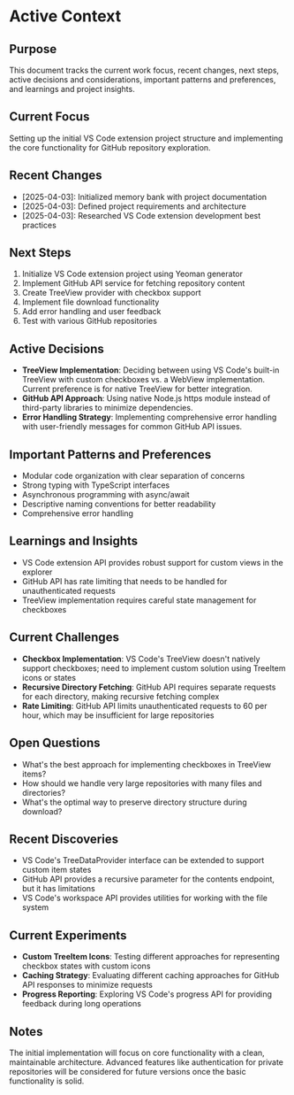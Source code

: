 # Active Context

## Purpose

This document tracks the current work focus, recent changes, next steps, active decisions and considerations, important patterns and preferences, and learnings and project insights.

## Current Focus

Setting up the initial VS Code extension project structure and implementing the core functionality for GitHub repository exploration.

## Recent Changes

- [2025-04-03]: Initialized memory bank with project documentation
- [2025-04-03]: Defined project requirements and architecture
- [2025-04-03]: Researched VS Code extension development best practices

## Next Steps

1. Initialize VS Code extension project using Yeoman generator
2. Implement GitHub API service for fetching repository content
3. Create TreeView provider with checkbox support
4. Implement file download functionality
5. Add error handling and user feedback
6. Test with various GitHub repositories

## Active Decisions

- **TreeView Implementation**: Deciding between using VS Code's built-in TreeView with custom checkboxes vs. a WebView implementation. Current preference is for native TreeView for better integration.
- **GitHub API Approach**: Using native Node.js https module instead of third-party libraries to minimize dependencies.
- **Error Handling Strategy**: Implementing comprehensive error handling with user-friendly messages for common GitHub API issues.

## Important Patterns and Preferences

- Modular code organization with clear separation of concerns
- Strong typing with TypeScript interfaces
- Asynchronous programming with async/await
- Descriptive naming conventions for better readability
- Comprehensive error handling

## Learnings and Insights

- VS Code extension API provides robust support for custom views in the explorer
- GitHub API has rate limiting that needs to be handled for unauthenticated requests
- TreeView implementation requires careful state management for checkboxes

## Current Challenges

- **Checkbox Implementation**: VS Code's TreeView doesn't natively support checkboxes; need to implement custom solution using TreeItem icons or states
- **Recursive Directory Fetching**: GitHub API requires separate requests for each directory, making recursive fetching complex
- **Rate Limiting**: GitHub API limits unauthenticated requests to 60 per hour, which may be insufficient for large repositories

## Open Questions

- What's the best approach for implementing checkboxes in TreeView items?
- How should we handle very large repositories with many files and directories?
- What's the optimal way to preserve directory structure during download?

## Recent Discoveries

- VS Code's TreeDataProvider interface can be extended to support custom item states
- GitHub API provides a recursive parameter for the contents endpoint, but it has limitations
- VS Code's workspace API provides utilities for working with the file system

## Current Experiments

- **Custom TreeItem Icons**: Testing different approaches for representing checkbox states with custom icons
- **Caching Strategy**: Evaluating different caching approaches for GitHub API responses to minimize requests
- **Progress Reporting**: Exploring VS Code's progress API for providing feedback during long operations

## Notes

The initial implementation will focus on core functionality with a clean, maintainable architecture. Advanced features like authentication for private repositories will be considered for future versions once the basic functionality is solid.
